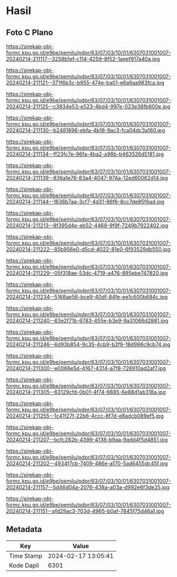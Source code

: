# Hasil

## Foto C Plano

https://sirekap-obj-formc.kpu.go.id/e9be/pemilu/pdpr/63/07/03/10/01/6307031001007-20240214-211117--3258b1ef-c114-4259-8f52-1aeef917a40a.jpg

https://sirekap-obj-formc.kpu.go.id/e9be/pemilu/pdpr/63/07/03/10/01/6307031001007-20240214-211121--371f6b3c-b955-474e-ba01-e6a9aa983fca.jpg

https://sirekap-obj-formc.kpu.go.id/e9be/pemilu/pdpr/63/07/03/10/01/6307031001007-20240214-211125--c3934e53-e523-4bd4-997e-023e38fb600e.jpg

https://sirekap-obj-formc.kpu.go.id/e9be/pemilu/pdpr/63/07/03/10/01/6307031001007-20240214-211130--b2481896-ebfa-4b18-9ac3-fca04dc3a160.jpg

https://sirekap-obj-formc.kpu.go.id/e9be/pemilu/pdpr/63/07/03/10/01/6307031001007-20240214-211134--ff23fc7e-96fa-4ba2-a98b-b463526d5181.jpg

https://sirekap-obj-formc.kpu.go.id/e9be/pemilu/pdpr/63/07/03/10/01/6307031001007-20240214-211139--836a1e76-83a4-4047-974a-12ed60062d14.jpg

https://sirekap-obj-formc.kpu.go.id/e9be/pemilu/pdpr/63/07/03/10/01/6307031001007-20240214-211144--1636b7aa-3cf7-4d31-86f6-8cc7de85f6ad.jpg

https://sirekap-obj-formc.kpu.go.id/e9be/pemilu/pdpr/63/07/03/10/01/6307031001007-20240214-211213--8f395d4e-eb52-4468-9f9f-7249b7922402.jpg

https://sirekap-obj-formc.kpu.go.id/e9be/pemilu/pdpr/63/07/03/10/01/6307031001007-20240214-211222--85b956e0-d5cd-4022-81e0-6f93529db550.jpg

https://sirekap-obj-formc.kpu.go.id/e9be/pemilu/pdpr/63/07/03/10/01/6307031001007-20240214-211229--05f318ae-53dc-4719-a476-895ebe747820.jpg

https://sirekap-obj-formc.kpu.go.id/e9be/pemilu/pdpr/63/07/03/10/01/6307031001007-20240214-211234--5168ae56-bce9-40df-84fe-ee1c600b684c.jpg

https://sirekap-obj-formc.kpu.go.id/e9be/pemilu/pdpr/63/07/03/10/01/6307031001007-20240214-211240--63e2f71b-6783-455e-b3e9-9a31066d2881.jpg

https://sirekap-obj-formc.kpu.go.id/e9be/pemilu/pdpr/63/07/03/10/01/6307031001007-20240214-211246--6d93b854-9c35-4cb9-b2f9-18d998c9cb74.jpg

https://sirekap-obj-formc.kpu.go.id/e9be/pemilu/pdpr/63/07/03/10/01/6307031001007-20240214-211300--e0066e5d-4167-4314-a7f8-726910ad2af7.jpg

https://sirekap-obj-formc.kpu.go.id/e9be/pemilu/pdpr/63/07/03/10/01/6307031001007-20240214-211305--63129cfd-0b01-4f74-9885-6e88d1ab318a.jpg

https://sirekap-obj-formc.kpu.go.id/e9be/pemilu/pdpr/63/07/03/10/01/6307031001007-20240214-211255--1c41f27f-22b6-4ccc-8f7d-e8adcb089ef5.jpg

https://sirekap-obj-formc.kpu.go.id/e9be/pemilu/pdpr/63/07/03/10/01/6307031001007-20240214-211207--bcfc282b-4399-4138-b9aa-9add4f5d4851.jpg

https://sirekap-obj-formc.kpu.go.id/e9be/pemilu/pdpr/63/07/03/10/01/6307031001007-20240214-211202--4934f7cb-7409-486e-a170-5ad6455dc45f.jpg

https://sirekap-obj-formc.kpu.go.id/e9be/pemilu/pdpr/63/07/03/10/01/6307031001007-20240214-211157--5d46d04a-2076-438a-a03a-d992e6f3de25.jpg

https://sirekap-obj-formc.kpu.go.id/e9be/pemilu/pdpr/63/07/03/10/01/6307031001007-20240214-211151--afd29ac3-703d-4965-b0af-7845f75d46a1.jpg


## Metadata

| Key        | Value               |
| ---------- | ------------------- |
| Time Stamp | 2024-02-17 13:05:41 |
| Kode Dapil | 6301                |



